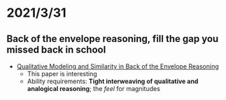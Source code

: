 # 2021/3/31
## Back of the envelope reasoning, fill the gap you missed back in school
- [Qualitative Modeling and Similarity in Back of the Envelope Reasoning](https://escholarship.org/content/qt2d58v4pq/qt2d58v4pq_noSplash_35cbfdbb8739bff4584ec4d37a1ddf2b.pdf?t=os5l0d)
  - This paper is interesting
  - Ability requirements: **Tight interweaving of qualitative and analogical reasoning**; the *feel* for magnitudes